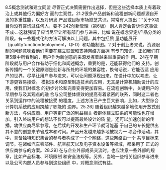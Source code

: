 8.5概念测试和建立同盟
尽管正式决策需要作出选择，但是这些选择本质上有着政治上或其他行为偏好方
面的主观性。21.2很多产品创新和流程创新问题都源自开发的多重性能，以及对研发
产品或目标市场缺芝共识。常常有人提出：“关于X项目你没有咨询过任何人，要不
242创新管理（第6版）
别人肯定会告诉你这事做不成·..·这就强调了应当尽早让所有部门参与进来，比如
说在概念界定/产品分类的阶段。有一些程式化的方法可解决以上问题，其中包括质
量功能展开（qualityfunctiondeployment，QFD）和功能制图。2
对于创业者来说，资源限制的问题意味着他们需要在建立联盟和支持网络方面拥
有专门知识。
正如我们在第5章中所看到的，用户作为新创意的来源发挥着越来越重要的作
用。24在早期阶段就与用户合作有助于细化和闻述概念，重要的是，还能获得他们的
支持。创新传播的一个关键原则是创新与所处的环境的兼容性，换句话说，它能否适
应用户的世界。尽早让用户参与进来，可以让问题浮现出来，在设计中加以考虑，让
下游更容易接受。
模拟技术和原型制造技术的应用，无其是计算机辅助设计的应用，使我们对概念
的初步讨论和完善变得更加容易。在流程创新中，关键用户的早期参与及其观点的融
合与公司整体绩效的提高有着紧密的联系，同时这二者也关系到运作中的流程被接受
的程度。上述方法已产生巨大影响，比如，大型综合计算机系统的应用跨越了职能的
边界。25.26]
随着组织越来越多地使用开放式创新方法，与供应商、用户等更广泛的利益相关
者群体建立联系的可能性也在增加。引入终端用户的想法不仅可以提高最终设计的质
量，还可以加速创新的传播。幼供应商尽早参写，在后续的开发和生产环节就可能基
于自己的专长提供出其不意的创意来节省成本和时间。产品开发越来越多地被视为一
项合作活动，其中，具备独特知识集合的参与者构成了一个个网络，这些网络由一个
共享目标来调节。在诸如汽车零部件、航空航天以及电子资本设备等领域，都采用了
正式的供应商参与的方案。28.29]
在与企业外部成员交流时，也应注意一些外部的规章，比如产品标准、环境限制
和安全法规等。另外，当地一些相关组织参与进来以及公司内部人员参与到这些组织
中，对概念测试有益。

